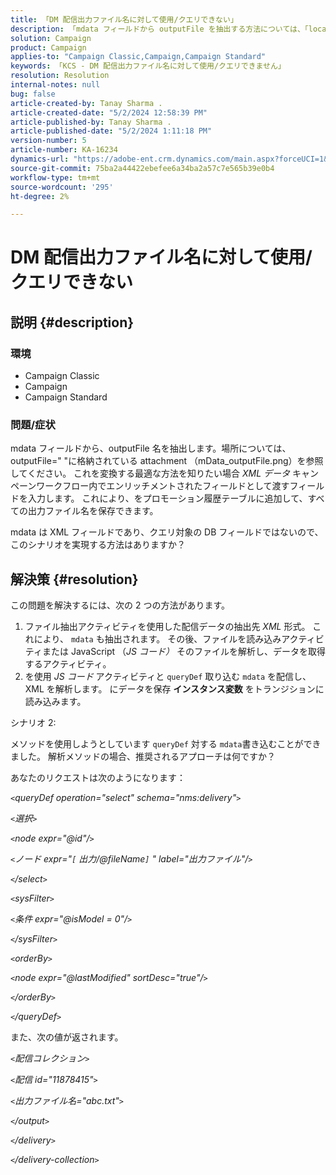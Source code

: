 ```yaml
---
title: 「DM 配信出力ファイル名に対して使用/クエリできない」
description: 「mdata フィールドから outputFile を抽出する方法については、「location の添付ファイル（mData_outputFile.png）を参照してください」
solution: Campaign
product: Campaign
applies-to: "Campaign Classic,Campaign,Campaign Standard"
keywords: 「KCS - DM 配信出力ファイル名に対して使用/クエリできません」
resolution: Resolution
internal-notes: null
bug: false
article-created-by: Tanay Sharma .
article-created-date: "5/2/2024 12:58:39 PM"
article-published-by: Tanay Sharma .
article-published-date: "5/2/2024 1:11:18 PM"
version-number: 5
article-number: KA-16234
dynamics-url: "https://adobe-ent.crm.dynamics.com/main.aspx?forceUCI=1&pagetype=entityrecord&etn=knowledgearticle&id=9bc4d0b0-8308-ef11-9f8a-6045bd026dc7"
source-git-commit: 75ba2a44422ebefee6a34ba2a57c7e565b39e0b4
workflow-type: tm+mt
source-wordcount: '295'
ht-degree: 2%

---
```


# DM 配信出力ファイル名に対して使用/クエリできない

## 説明 {#description}


### 環境

- Campaign Classic
- Campaign
- Campaign Standard


### 問題/症状

mdata フィールドから、outputFile 名を抽出します。場所については、outputFile=&quot; &quot;に格納されている attachment （mData_outputFile.png）を参照してください。 これを変換する最適な方法を知りたい場合 *XML データ* キャンペーンワークフロー内でエンリッチメントされたフィールドとして渡すフィールドを入力します。 これにより、をプロモーション履歴テーブルに追加して、すべての出力ファイル名を保存できます。

mdata は XML フィールドであり、クエリ対象の DB フィールドではないので、このシナリオを実現する方法はありますか？




## 解決策 {#resolution}


この問題を解決するには、次の 2 つの方法があります。

1. ファイル抽出アクティビティを使用した配信データの抽出先 *XML* 形式。 これにより、 `mdata` も抽出されます。 その後、ファイルを読み込みアクティビティまたは JavaScript （*JS コード）* そのファイルを解析し、データを取得するアクティビティ。
2. を使用 *JS コード* アクティビティと `queryDef` 取り込む `mdata` を配信し、XML を解析します。 にデータを保存 <b>インスタンス変数</b> をトランジションに読み込みます。


シナリオ 2:

メソッドを使用しようとしています `queryDef` 対する `mdata`書き込むことができました。 解析メソッドの場合、推奨されるアプローチは何ですか？

あなたのリクエストは次のようになります：

*`<`queryDef operation=&quot;select&quot; schema=&quot;nms:delivery&quot;`>`*

*`<`選択`>`*

*`<`node expr=&quot;@id&quot;/`>`*

*`<`ノード expr=&quot;`[` 出力/@fileName`]` &quot; label=&quot;出力ファイル&quot;/`>`*

*`<`/select`>`*

*`<`sysFilter`>`*

*`<`条件 expr=&quot;@isModel = 0&quot;/`>`*

*`<`/sysFilter`>`*

*`<`orderBy`>`*

*`<`node expr=&quot;@lastModified&quot; sortDesc=&quot;true&quot;/`>`*

*`<`/orderBy`>`*

*`<`/queryDef`>`*



また、次の値が返されます。

*`<`配信コレクション`>`*

*`<`配信 id=&quot;11878415&quot;`>`*

*`<`出力ファイル名=&quot;abc.txt&quot;`>`*

*`<`/output`>`*

*`<`/delivery`>`*

*`<`/delivery-collection`>`*

